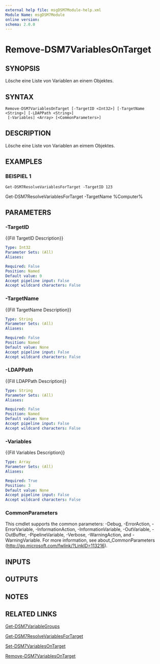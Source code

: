 ```yaml
---
external help file: msgDSM7Module-help.xml
Module Name: msgDSM7Module
online version:
schema: 2.0.0
---
```


# Remove-DSM7VariablesOnTarget

## SYNOPSIS
Lösche eine Liste von Variablen an einem Objektes.

## SYNTAX

```
Remove-DSM7VariablesOnTarget [-TargetID <Int32>] [-TargetName <String>] [-LDAPPath <String>]
 [-Variables] <Array> [<CommonParameters>]
```

## DESCRIPTION
Lösche eine Liste von Variablen an eimem Objektes.

## EXAMPLES

### BEISPIEL 1
```
Get-DSM7ResolveVariablesForTarget -TargetID 123
```

Get-DSM7ResolveVariablesForTarget -TargetName %Computer%

## PARAMETERS

### -TargetID
{{Fill TargetID Description}}

```yaml
Type: Int32
Parameter Sets: (All)
Aliases:

Required: False
Position: Named
Default value: 0
Accept pipeline input: False
Accept wildcard characters: False
```

### -TargetName
{{Fill TargetName Description}}

```yaml
Type: String
Parameter Sets: (All)
Aliases:

Required: False
Position: Named
Default value: None
Accept pipeline input: False
Accept wildcard characters: False
```

### -LDAPPath
{{Fill LDAPPath Description}}

```yaml
Type: String
Parameter Sets: (All)
Aliases:

Required: False
Position: Named
Default value: None
Accept pipeline input: False
Accept wildcard characters: False
```

### -Variables
{{Fill Variables Description}}

```yaml
Type: Array
Parameter Sets: (All)
Aliases:

Required: True
Position: 3
Default value: None
Accept pipeline input: False
Accept wildcard characters: False
```

### CommonParameters
This cmdlet supports the common parameters: -Debug, -ErrorAction, -ErrorVariable, -InformationAction, -InformationVariable, -OutVariable, -OutBuffer, -PipelineVariable, -Verbose, -WarningAction, and -WarningVariable. For more information, see about_CommonParameters (http://go.microsoft.com/fwlink/?LinkID=113216).

## INPUTS

## OUTPUTS

## NOTES

## RELATED LINKS

[Get-DSM7VariableGroups]()

[Get-DSM7ResolveVariablesForTarget]()

[Set-DSM7VariablesOnTarget]()

[Remove-DSM7VariablesOnTarget]()

